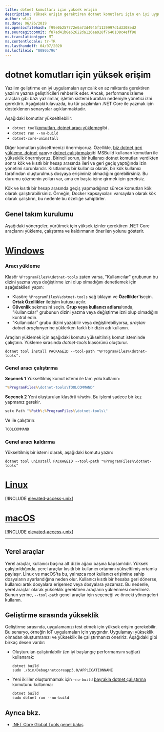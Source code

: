 ```yaml
---
title: dotnet komutları için yüksek erişim
description: Yüksek erişim gerektiren dotnet komutları için en iyi uygulamaları öğrenin.
author: wli3
ms.date: 06/26/2019
ms.openlocfilehash: f99e0b257772e0a73d4945f1129997d1d3308ed2
ms.sourcegitcommit: f87ad41b8e62622da126aa928f7640108c4eff98
ms.translationtype: MT
ms.contentlocale: tr-TR
ms.lasthandoff: 04/07/2020
ms.locfileid: "80805796"
---
```

# <a name="elevated-access-for-dotnet-commands"></a>dotnet komutları için yüksek erişim

Yazılım geliştirme en iyi uygulamaları ayrıcalık en az miktarda gerektiren yazılım yazma geliştiricileri rehberlik eder. Ancak, performans izleme araçları gibi bazı yazılımlar, işletim sistemi kuralları nedeniyle yönetici izni gerektirir. Aşağıdaki kılavuzda, bu tür yazılımları .NET Core ile yazmak için desteklenen senaryolar açıklanmaktadır.

Aşağıdaki komutlar yükseltilebilir:

- `dotnet tool`[komutları, dotnet aracı yükleme](dotnet-tool-install.md)gibi .
- `dotnet run --no-build`
- `dotnet-core-uninstall`

Diğer komutları yükseltmenizi önermiyoruz. Özellikle, [biz dotnet geri yükleme, dotnet](dotnet-restore.md) [yapı](dotnet-build.md)ve [dotnet çalıştırmak](dotnet-run.md)gibi MSBuild kullanan komutları ile yükseklik önermiyoruz. Birincil sorun, bir kullanıcı dotnet komutları verdikten sonra kök ve kısıtlı bir hesap arasında ileri ve geri geçiş yaptığında izin yönetimi sorunlarıdır. Kısıtlanmış bir kullanıcı olarak, bir kök kullanıcı tarafından oluşturulmuş dosyaya erişiminiz olmadığını görebilirsiniz. Bu durumu çözmenin yolları var, ama en başta içine girmek için gereksiz.

Kök ve kısıtlı bir hesap arasında geçiş yapmadığınız sürece komutları kök olarak çalıştırabilirsiniz. Örneğin, Docker kapsayıcıları varsayılan olarak kök olarak çalıştırın, bu nedenle bu özelliğe sahiptirler.

## <a name="global-tool-installation"></a>Genel takım kurulumu

Aşağıdaki yönergeler, yürütmek için yüksek izinler gerektiren .NET Core araçlarını yükleme, çalıştırma ve kaldırmanın önerilen yolunu gösterir.

<!-- markdownlint-disable MD025 -->

# <a name="windows"></a>[Windows](#tab/windows)

### <a name="install-the-tool"></a>Aracı yükleme

Klasör `%ProgramFiles%\dotnet-tools` zaten varsa, "Kullanıcılar" grubunun bu dizini yazma veya değiştirme izni olup olmadığını denetlemek için aşağıdakileri yapın:

- Klasöre `%ProgramFiles%\dotnet-tools` sağ tıklayın ve **Özellikler'i**seçin. **Ortak Özellikler** iletişim kutusu açılır.
- **Güvenlik** sekmesini seçin. **Grup veya kullanıcı adları**altında, "Kullanıcılar" grubunun dizini yazma veya değiştirme izni olup olmadığını kontrol edin.
- "Kullanıcılar" grubu dizini yazabilir veya değiştirebiliyorsa, *araçları dotnet araçları*yerine yüklerken farklı bir dizin adı kullanın.

Araçları yüklemek için aşağıdaki komutu yükseltilmiş komut isteminde çalıştırın. Yükleme sırasında *dotnet-tools* klasörünü oluşturur.

```dotnetcli
dotnet tool install PACKAGEID --tool-path "%ProgramFiles%\dotnet-tools".
```

### <a name="run-the-global-tool"></a>Genel aracı çalıştırma

**Seçenek 1** Yükseltilmiş komut istemi ile tam yolu kullanın:

```cmd
"%ProgramFiles%\dotnet-tools\TOOLCOMMAND"
```

**Seçenek 2** Yeni oluşturulan klasörü `%Path%`. Bu işlemi sadece bir kez yapmanız gerekir.

```cmd
setx Path "%Path%;%ProgramFiles%\dotnet-tools\"
```

Ve ile çalıştırın:

```cmd
TOOLCOMMAND
```

### <a name="uninstall-the-global-tool"></a>Genel aracı kaldırma

Yükseltilmiş bir istemi olarak, aşağıdaki komutu yazın:

```dotnetcli
dotnet tool uninstall PACKAGEID --tool-path "%ProgramFiles%\dotnet-tools"
```

# <a name="linux"></a>[Linux](#tab/linux)

[!INCLUDE [elevated-access-unix](../../../includes/elevated-access-unix.md)]

# <a name="macos"></a>[macOS](#tab/macos)

[!INCLUDE [elevated-access-unix](../../../includes/elevated-access-unix.md)]

---

## <a name="local-tools"></a>Yerel araçlar

Yerel araçlar, kullanıcı başına alt dizin ağacı başına kapsamlıdır. Yüksek çalıştırıldığında, yerel araçlar kısıtlı bir kullanıcı ortamını yükseltilmiş ortamla paylaşır. Linux ve macOS'ta bu, yalnızca root kullanıcı erişimine sahip dosyaların ayarlandığına neden olur. Kullanıcı kısıtlı bir hesaba geri dönerse, kullanıcı artık dosyalara erişemez veya dosyalara yazamaz. Bu nedenle, yerel araçlar olarak yükseklik gerektiren araçların yüklenmesi önerilmez. Bunun yerine, `--tool-path` genel araçlar için seçeneği ve önceki yönergeleri kullanın.

## <a name="elevation-during-development"></a>Geliştirme sırasında yükseklik

Geliştirme sırasında, uygulamanızı test etmek için yüksek erişim gerekebilir. Bu senaryo, örneğin IoT uygulamaları için yaygındır. Uygulamayı yükseklik olmadan oluşturmanızı ve yükseklik ile çalıştırmanızı öneririz. Aşağıdaki gibi birkaç desen vardır:

- Oluşturulan çalıştırılabilir (en iyi başlangıç performansını sağlar) kullanarak:

   ```dotnetcli
   dotnet build
   sudo ./bin/Debug/netcoreapp3.0/APPLICATIONNAME
   ```

- Yeni ikililer oluşturmamak için `—no-build` [bayrakla dotnet çalıştırma](dotnet-run.md) komutunu kullanma:

   ```dotnetcli
   dotnet build
   sudo dotnet run --no-build
   ```

## <a name="see-also"></a>Ayrıca bkz.

- [.NET Core Global Tools genel bakış](global-tools.md)
